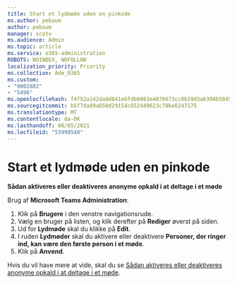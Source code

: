 ```yaml
---
title: Start et lydmøde uden en pinkode
ms.author: pebaum
author: pebaum
manager: scotv
ms.audience: Admin
ms.topic: article
ms.service: o365-administration
ROBOTS: NOINDEX, NOFOLLOW
localization_priority: Priority
ms.collection: Adm_O365
ms.custom:
- "9002882"
- "5496"
ms.openlocfilehash: f4f52a142da9d841e6fdb6083e4076673cc0b19d3a6394b58455c3f4f7580f5b
ms.sourcegitcommit: b5f7da89a650d2915dc652449623c78be6247175
ms.translationtype: MT
ms.contentlocale: da-DK
ms.lasthandoff: 08/05/2021
ms.locfileid: "53999540"
---
```

# <a name="start-an-audio-conference-without-a-pin"></a>Start et lydmøde uden en pinkode

**Sådan aktiveres eller deaktiveres anonyme opkald i at deltage i et møde**

Brug af **Microsoft Teams Administration**:

1. Klik på **Brugere** i den venstre navigationsrude.
2. Vælg en bruger på listen, og klik derefter på **Rediger** øverst på siden.
3. Ud for **Lydmøde** skal du klikke på **Edit**.
4. I ruden **Lydmøder** skal du aktivere eller deaktivere **Personer, der ringer ind, kan være den første person i et møde**.
5. Klik på **Anvend**.

Hvis du vil have mere at vide, skal du se [Sådan aktiveres eller deaktiveres anonyme opkald i at deltage i et møde](https://docs.microsoft.com/microsoftteams/start-an-audio-conference-over-the-phone-without-a-pin-in-teams).
